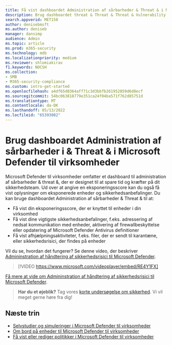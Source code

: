 ```yaml
---
title: Få vist dashboardet Administration af sårbarheder & Threat & i Microsoft Defender til virksomheder
description: Brug dashboardet threat & Threat & Threat & Vulnerability Management til at se vigtige elementer, der skal håndteres i Defender for Business.
search.appverid: MET150
author: denisebmsft
ms.author: deniseb
manager: dansimp
audience: Admin
ms.topic: article
ms.prod: m365-security
ms.technology: mdb
ms.localizationpriority: medium
ms.reviewer: shlomiakirav
f1.keywords: NOCSH
ms.collection:
- SMB
- M365-security-compliance
ms.custom: intro-get-started
ms.openlocfilehash: a4df65d0364aff71c3d3bbfb261952859d6d8ecf
ms.sourcegitcommit: 54bc063818779e351ca24f04ba571f762d85751d
ms.translationtype: MT
ms.contentlocale: da-DK
ms.lasthandoff: 05/13/2022
ms.locfileid: "65393082"
---
```

# <a name="use-your-threat--vulnerability-management-dashboard-in-microsoft-defender-for-business"></a>Brug dashboardet Administration af sårbarheder i & Threat & i Microsoft Defender til virksomheder

Microsoft Defender til virksomheder omfatter et dashboard til administration af sårbarheder & threat &, der er designet til at spare tid og kræfter på dit sikkerhedsteam. Ud over at angive en eksponeringsscore kan du også få vist oplysninger om eksponerede enheder og sikkerhedsanbefalinger. Du kan bruge dashboardet Administration af sårbarheder & Threat & til at:

- Få vist din eksponeringsscore, der er knyttet til enheder i din virksomhed
- Få vist dine vigtigste sikkerhedsanbefalinger, f.eks. adressering af nedsat kommunikation med enheder, aktivering af firewallbeskyttelse eller opdatering af Microsoft Defender Antivirus definitioner
- Få vist afhjælpningsaktiviteter, f.eks. filer, der er sendt til karantæne, eller sikkerhedsrisici, der findes på enheder

Vil du se, hvordan det fungerer? Se denne video, der beskriver [Admininstration af håndtering af sikkerhedsrisici til Microsoft Defender](../defender-vulnerability-management/defender-vulnerability-management.md).

> [!VIDEO https://www.microsoft.com/videoplayer/embed/RE4Y1FX]

[Få mere at vide om Admininstration af håndtering af sikkerhedsrisici til Microsoft Defender](../defender-vulnerability-management/defender-vulnerability-management.md).

>
> **Har du et øjeblik?**
> Tag vores <a href="https://microsoft.qualtrics.com/jfe/form/SV_0JPjTPHGEWTQr4y" target="_blank">korte undersøgelse om sikkerhed</a>. Vi vil meget gerne høre fra dig!
>

## <a name="next-steps"></a>Næste trin

- [Selvstudier og simuleringer i Microsoft Defender til virksomheder](mdb-tutorials.md)
- [Om bord på enheder til Microsoft Defender til virksomheder](mdb-onboard-devices.md)
- [Få vist eller rediger politikker i Microsoft Defender til virksomheder](mdb-view-edit-create-policies.md)
